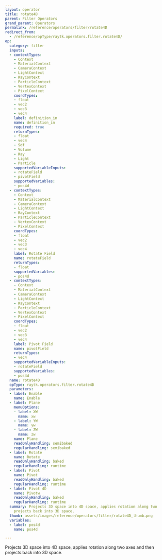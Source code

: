 ```yaml
---
layout: operator
title: rotate4D
parent: Filter Operators
grand_parent: Operators
permalink: /reference/operators/filter/rotate4D
redirect_from:
  - /reference/opType/raytk.operators.filter.rotate4D/
op:
  category: filter
  inputs:
  - contextTypes:
    - Context
    - MaterialContext
    - CameraContext
    - LightContext
    - RayContext
    - ParticleContext
    - VertexContext
    - PixelContext
    coordTypes:
    - float
    - vec2
    - vec3
    - vec4
    label: definition_in
    name: definition_in
    required: true
    returnTypes:
    - float
    - vec4
    - Sdf
    - Volume
    - Ray
    - Light
    - Particle
    supportedVariableInputs:
    - rotateField
    - pivotField
    supportedVariables:
    - pos4d
  - contextTypes:
    - Context
    - MaterialContext
    - CameraContext
    - LightContext
    - RayContext
    - ParticleContext
    - VertexContext
    - PixelContext
    coordTypes:
    - float
    - vec2
    - vec3
    - vec4
    label: Rotate Field
    name: rotateField
    returnTypes:
    - float
    supportedVariables:
    - pos4d
  - contextTypes:
    - Context
    - MaterialContext
    - CameraContext
    - LightContext
    - RayContext
    - ParticleContext
    - VertexContext
    - PixelContext
    coordTypes:
    - float
    - vec2
    - vec3
    - vec4
    label: Pivot Field
    name: pivotField
    returnTypes:
    - vec4
    supportedVariableInputs:
    - rotateField
    supportedVariables:
    - pos4d
  name: rotate4D
  opType: raytk.operators.filter.rotate4D
  parameters:
  - label: Enable
    name: Enable
  - label: Plane
    menuOptions:
    - label: XW
      name: xw
    - label: YW
      name: yw
    - label: ZW
      name: zw
    name: Plane
    readOnlyHandling: semibaked
    regularHandling: semibaked
  - label: Rotate
    name: Rotate
    readOnlyHandling: baked
    regularHandling: runtime
  - label: Pivot
    name: Pivot
    readOnlyHandling: baked
    regularHandling: runtime
  - label: Pivot 4D
    name: Pivotw
    readOnlyHandling: baked
    regularHandling: runtime
  summary: Projects 3D space into 4D space, applies rotation along two axes and then
    projects back into 3D space.
  thumb: assets/images/reference/operators/filter/rotate4D_thumb.png
  variables:
  - label: pos4d
    name: pos4d

---
```



Projects 3D space into 4D space, applies rotation along two axes and then projects back into 3D space.
